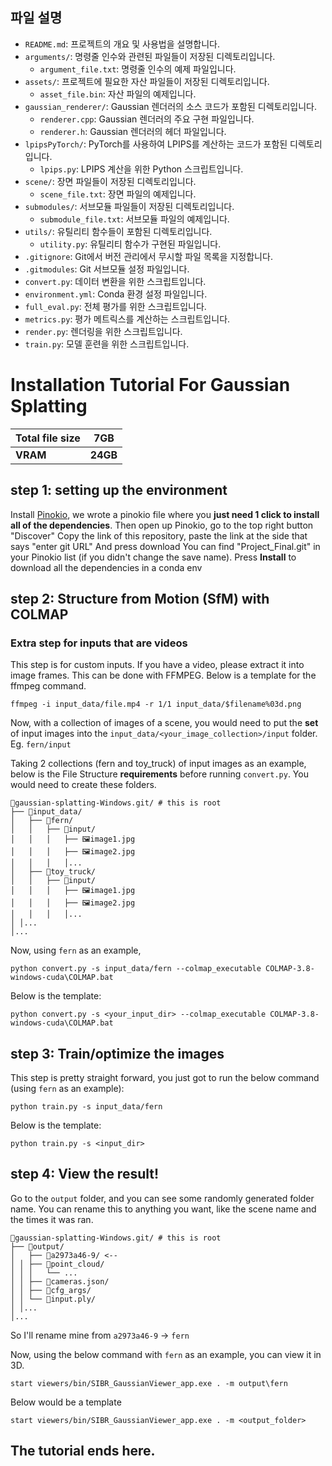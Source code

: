 
## 파일 설명
- `README.md`: 프로젝트의 개요 및 사용법을 설명합니다.
- `arguments/`: 명령줄 인수와 관련된 파일들이 저장된 디렉토리입니다.
  - `argument_file.txt`: 명령줄 인수의 예제 파일입니다.
- `assets/`: 프로젝트에 필요한 자산 파일들이 저장된 디렉토리입니다.
  - `asset_file.bin`: 자산 파일의 예제입니다.
- `gaussian_renderer/`: Gaussian 렌더러의 소스 코드가 포함된 디렉토리입니다.
  - `renderer.cpp`: Gaussian 렌더러의 주요 구현 파일입니다.
  - `renderer.h`: Gaussian 렌더러의 헤더 파일입니다.
- `lpipsPyTorch/`: PyTorch를 사용하여 LPIPS를 계산하는 코드가 포함된 디렉토리입니다.
  - `lpips.py`: LPIPS 계산을 위한 Python 스크립트입니다.
- `scene/`: 장면 파일들이 저장된 디렉토리입니다.
  - `scene_file.txt`: 장면 파일의 예제입니다.
- `submodules/`: 서브모듈 파일들이 저장된 디렉토리입니다.
  - `submodule_file.txt`: 서브모듈 파일의 예제입니다.
- `utils/`: 유틸리티 함수들이 포함된 디렉토리입니다.
  - `utility.py`: 유틸리티 함수가 구현된 파일입니다.
- `.gitignore`: Git에서 버전 관리에서 무시할 파일 목록을 지정합니다.
- `.gitmodules`: Git 서브모듈 설정 파일입니다.
- `convert.py`: 데이터 변환을 위한 스크립트입니다.
- `environment.yml`: Conda 환경 설정 파일입니다.
- `full_eval.py`: 전체 평가를 위한 스크립트입니다.
- `metrics.py`: 평가 메트릭스를 계산하는 스크립트입니다.
- `render.py`: 렌더링을 위한 스크립트입니다.
- `train.py`: 모델 훈련을 위한 스크립트입니다.




# Installation Tutorial For Gaussian Splatting

| **Total file size** | **7GB** |
|---|---|
|**VRAM**|**24GB**|

## step 1: setting up the environment

Install [Pinokio](https://pinokio.computer/), we wrote a pinokio file where you **just need 1 click to install all of the dependencies**. 
Then open up Pinokio, go to the top right button "Discover" 
Copy the link of this repository, paste the link at the side that says "enter git URL"
And press download
You can find "Project_Final.git" in your Pinokio list (if you didn't change the save name). 
Press **Install** to download all the dependencies in a conda env

## step 2: Structure from Motion (SfM) with COLMAP

### Extra step for inputs that are videos
This step is for custom inputs. If you have a video, please extract it into image frames. This can be done with FFMPEG. Below is a template for the ffmpeg command.
```
ffmpeg -i input_data/file.mp4 -r 1/1 input_data/$filename%03d.png
```

Now, with a collection of images of a scene, you would need to put the **set** of input images into the `input_data/<your_image_collection>/input` folder. Eg. `fern/input`

Taking 2 collections (fern and toy_truck) of input images as an example, below is the File Structure **requirements** before running `convert.py`. You would need to create these folders.
```
📂gaussian-splatting-Windows.git/ # this is root
├── 📂input_data/
│	├── 📂fern/
│	│	├── 📂input/
│	│	│	├── 🖼️image1.jpg
│	│	│	├── 🖼️image2.jpg
│	│	│	│...
│	├── 📂toy_truck/
│	│	├── 📂input/
│	│	│	├── 🖼️image1.jpg
│	│	│	├── 🖼️image2.jpg
│	│	│	│...
│ │...
│...
```

Now, using `fern` as an example, 
```
python convert.py -s input_data/fern --colmap_executable COLMAP-3.8-windows-cuda\COLMAP.bat
```
Below is the template:
```
python convert.py -s <your_input_dir> --colmap_executable COLMAP-3.8-windows-cuda\COLMAP.bat
```

## step 3: Train/optimize the images

This step is pretty straight forward, you just got to run the below command (using `fern` as an example):
```
python train.py -s input_data/fern
```
Below is the template:
```
python train.py -s <input_dir>
```

## step 4: View the result!
Go to the `output` folder, and you can see some randomly generated folder name. You can rename this to anything you want, like the scene name and the times it was ran.

```
📂gaussian-splatting-Windows.git/ # this is root
├── 📂output/ 
│	├── 📂a2973a46-9/ <--
│ │	├── 📂point_cloud/
│ │	│	└── ...
│ │	├── 📜cameras.json/
│ │	├── 📜cfg_args/
│ │	└── 📜input.ply/
│ │...
│...
```

So I'll rename mine from `a2973a46-9` -> `fern`

Now, using the below command with `fern` as an example, you can view it in 3D.
```
start viewers/bin/SIBR_GaussianViewer_app.exe . -m output\fern
```
Below would be a template
```
start viewers/bin/SIBR_GaussianViewer_app.exe . -m <output_folder>
```

## The tutorial ends here. 

